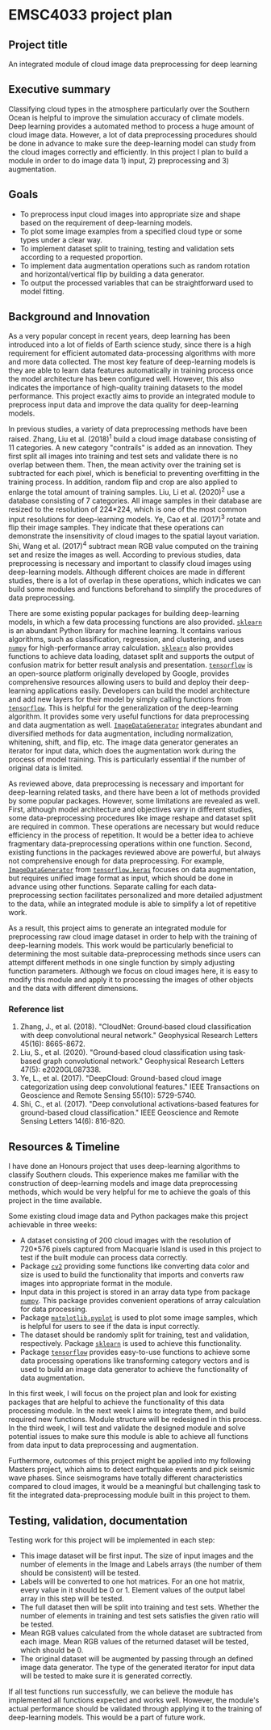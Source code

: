 # EMSC4033 project plan

## Project title

An integrated module of cloud image data preprocessing for deep learning

## Executive summary

Classifying cloud types in the atmosphere particularly over the Southern Ocean is helpful to improve the simulation accuracy of climate models. Deep learning provides a automated method to process a huge amount of cloud image data. However, a lot of data preprocessing procedures should be done in advance to make sure the deep-learning model can study from the cloud images correctly and efficiently. In this project I plan to build a module in order to do image data 1) input, 2) preprocessing and 3) augmentation.

## Goals

- To preprocess input cloud images into appropriate size and shape based on the requirement of deep-learning models.
- To plot some image examples from a specified cloud type or some types under a clear way.
- To implement dataset split to training, testing and validation sets according to a requested proportion.
- To implement data augmentation operations such as random rotation and horizontal/vertical flip by building a data generator.
- To output the processed variables that can be straightforward used to model fitting.

## Background and Innovation  

As a very popular concept in recent years, deep learning has been introduced into a lot of fields of Earth science study, since there is a high requirement for efficient automated data-processing algorithms with more and more data collected. The most key feature of deep-learning models is they are able to learn data features automatically in training process once the model architecture has been configured well. However, this also indicates the importance of high-quality training datasets to the model performance. This project exactly aims to provide an integrated module to preprocess input data and improve the data quality for deep-learning models.  
  
In previous studies, a variety of data preprocessing methods have been raised. Zhang, Liu et al. (2018)<sup>1</sup> build a cloud image database consisting of 11 categories. A new category "contrails" is added as an innovation. They first split all images into training and test sets and validate there is no overlap between them. Then, the mean activity over the training set is subtracted for each pixel, which is beneficial to preventing overfitting in the training process. In addition, random flip and crop are also applied to enlarge the total amount of training samples. Liu, Li et al. (2020)<sup>2</sup> use a database consisting of 7 categories. All image samples in their database are resized to the resolution of 224\*224, which is one of the most common input resolutions for deep-learning models. Ye, Cao et al. (2017)<sup>3</sup> rotate and flip their image samples. They indicate that these operations can demonstrate the insensitivity of cloud images to the spatial layout variation. Shi, Wang et al. (2017)<sup>4</sup> subtract mean RGB value computed on the training set and resize the images as well. According to previous studies, data preprocessing is necessary and important to classify cloud images using deep-learning models. Although different choices are made in different studies, there is a lot of overlap in these operations, which indicates we can build some modules and functions beforehand to simplify the procedures of data preprocessing. 
  
There are some existing popular packages for building deep-learning models, in which a few data processing functions are also provided. [`sklearn`](https://scikit-learn.org) is an abundant Python library for machine learning. It contains various algorithms, such as classification, regression, and clustering, and uses [`numpy`](https://numpy.org) for high-performance array calculation. [`sklearn`](https://scikit-learn.org) also provides functions to achieve data loading, dataset split and supports the output of confusion matrix for better result analysis and presentation. [`tensorflow`](https://www.tensorflow.org) is an open-source platform originally developed by Google, provides comprehensive resources allowing users to build and deploy their deep-learning applications easily. Developers can build the model architecture and add new layers for their model by simply calling functions from [`tensorflow`](https://www.tensorflow.org). This is helpful for the generalization of the deep-learning algorithm. It provides some very useful functions for data preprocessing and data augmentation as well. [`ImageDataGenerator`](https://keras.io/api/preprocessing/image) integrates abundant and diversified methods for data augmentation, including normalization, whitening, shift, and flip, etc. The image data generator generates an iterator for input data, which does the augmentation work during the process of model training. This is particularly essential if the number of original data is limited.

As reviewed above, data preprocessing is necessary and important for deep-learning related tasks, and there have been a lot of methods provided by some popular packages. However, some limitations are revealed as well. First, although model architecture and objectives 
vary in different studies, some data-preprocessing procedures like image reshape and dataset split are required in common. These operations are necessary but would reduce efficiency in the process of repetition. It would be a better idea to achieve fragmentary data-preprocessing operations within one function. Second, existing functions in the packages reviewed above are powerful, but always not comprehensive enough for data preprocessing. For example, [`ImageDataGenerator`](https://keras.io/api/preprocessing/image) from [`tensorflow.keras`](https://keras.io) focuses on data augmentation, but requires unified image format as input, which should be done in advance using other functions. Separate calling for each data-preprocessing section facilitates personalized and more detailed adjustment to the data, while an integrated module is able to simplify a lot of repetitive work.  
  
As a result, this project aims to generate an integrated module for preprocessing raw cloud image dataset in order to help with the training of deep-learning models. This work would be particularly beneficial to determining the most suitable data-preprocessing methods since users can attempt different methods in one single function by simply adjusting function parameters. Although we focus on cloud images here, it is easy to modify this module and apply it to processing the images of other objects and the data with different dimensions.  
  
### Reference list  

1. Zhang, J., et al. (2018). "CloudNet: Ground‐based cloud classification with deep convolutional neural network." Geophysical Research Letters 45(16): 8665-8672.
2. Liu, S., et al. (2020). "Ground‐based cloud classification using task‐based graph convolutional network." Geophysical Research Letters 47(5): e2020GL087338.
3. Ye, L., et al. (2017). "DeepCloud: Ground-based cloud image categorization using deep convolutional features." IEEE Transactions on Geoscience and Remote Sensing 55(10): 5729-5740.
4. Shi, C., et al. (2017). "Deep convolutional activations-based features for ground-based cloud classification." IEEE Geoscience and Remote Sensing Letters 14(6): 816-820.

## Resources & Timeline

I have done an Honours project that uses deep-learning algorithms to classify Southern clouds. This experience makes me familiar with the construction of deep-learning models and image data preprocessing methods, which would be very helpful for me to achieve the goals of this project in the time available.  

Some existing cloud image data and Python packages make this project achievable in three weeks:  

  - A dataset consisting of 200 cloud images with the resolution of 720\*576 pixels captured from Macquarie Island is used in this project to test if the built module can process data correctly.
  - Package [`cv2`](https://pypi.org/project/opencv-python) providing some functions like converting data color and size is used to build the functionality that imports and converts raw images into appropriate format in the module.
  - Input data in this project is stored in an array data type from package [`numpy`](https://numpy.org). This package provides convenient operations of array calculation for data processing.
  - Package [`matplotlib.pyplot`](https://matplotlib.org/3.5.0/api/_as_gen/matplotlib.pyplot.html) is used to plot some image samples, which is helpful for users to see if the data is input correctly.
  - The dataset should be randomly split for training, test and validation, respectively. Package [`sklearn`](https://scikit-learn.org) is used to achieve this functionality.
  - Package [`tensorflow`](https://www.tensorflow.org) provides easy-to-use functions to achieve some data processing operations like transforming category vectors and is used to build an image data generator to achieve the functionality of data augmentation.

In this first week, I will focus on the project plan and look for existing packages that are helpful to achieve the functionality of this data processing module. In the next week I aims to integrate them, and build required new functions. Module structure will be redesigned in this process. In the third week, I will test and validate the designed module and solve potential issues to make sure this module is able to achieve all functions from data input to data preprocessing and augmentation.  

Furthermore, outcomes of this project might be applied into my following Masters project, which aims to detect earthquake events and pick seismic wave phases. Since seismograms have totally different characteristics compared to cloud images, it would be a meaningful but challenging task to fit the integrated data-preprocessing module built in this project to them.

## Testing, validation, documentation

Testing work for this project will be implemented in each step:

  - This image dataset will be first input. The size of input images and the number of elements in the Image and Labels arrays (the number of them should be consistent) will be tested.
  - Labels will be converted to one hot matrices. For an one hot matrix, every value in it should be 0 or 1. Element values of the output label array in this step will be tested.
  - The full dataset then will be split into training and test sets. Whether the number of elements in training and test sets satisfies the given ratio will be tested.
  - Mean RGB values calculated from the whole dataset are subtracted from each image. Mean RGB values of the returned dataset will be tested, which should be 0.
  - The original dataset will be augmented by passing through an defined image data generator. The type of the generated iterator for input data will be tested to make sure it is generated correctly.

If all test functions run successfully, we can believe the module has implemented all functions expected and works well. However, the module's actual performance should be validated through applying it to the training of deep-learning models. This would be a part of future work.

